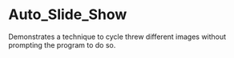 # Auto_Slide_Show

Demonstrates a technique to cycle threw different images 
without prompting the program to do so.
